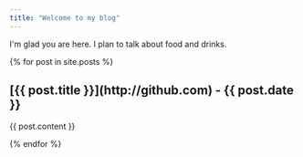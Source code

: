 ```yaml
---
title: "Welcome to my blog"
---
```


I'm glad you are here. I plan to talk about food and drinks.

{% for post in site.posts %}
  <h2>[{{ post.title }}](http://github.com) - {{ post.date }}</h2>
  <p>{{ post.content }}</p>
{% endfor %}

